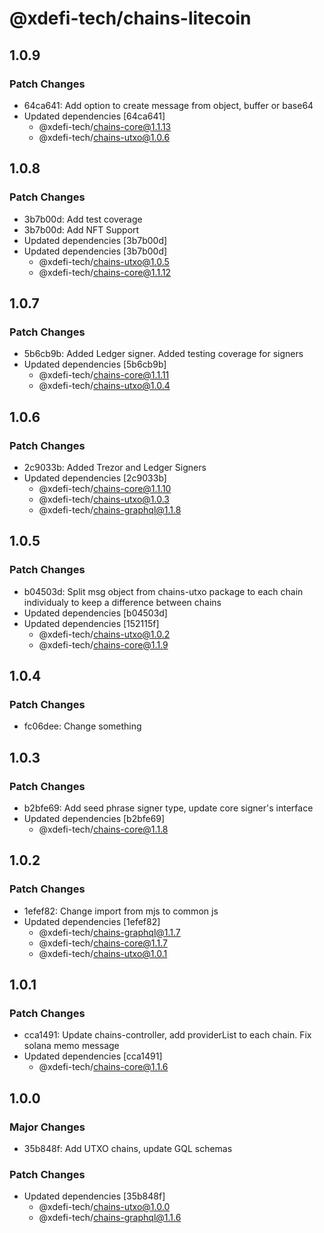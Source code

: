 # @xdefi-tech/chains-litecoin

## 1.0.9

### Patch Changes

- 64ca641: Add option to create message from object, buffer or base64
- Updated dependencies [64ca641]
  - @xdefi-tech/chains-core@1.1.13
  - @xdefi-tech/chains-utxo@1.0.6

## 1.0.8

### Patch Changes

- 3b7b00d: Add test coverage
- 3b7b00d: Add NFT Support
- Updated dependencies [3b7b00d]
- Updated dependencies [3b7b00d]
  - @xdefi-tech/chains-utxo@1.0.5
  - @xdefi-tech/chains-core@1.1.12

## 1.0.7

### Patch Changes

- 5b6cb9b: Added Ledger signer. Added testing coverage for signers
- Updated dependencies [5b6cb9b]
  - @xdefi-tech/chains-core@1.1.11
  - @xdefi-tech/chains-utxo@1.0.4

## 1.0.6

### Patch Changes

- 2c9033b: Added Trezor and Ledger Signers
- Updated dependencies [2c9033b]
  - @xdefi-tech/chains-core@1.1.10
  - @xdefi-tech/chains-utxo@1.0.3
  - @xdefi-tech/chains-graphql@1.1.8

## 1.0.5

### Patch Changes

- b04503d: Split msg object from chains-utxo package to each chain individualy to keep a difference between chains
- Updated dependencies [b04503d]
- Updated dependencies [152115f]
  - @xdefi-tech/chains-utxo@1.0.2
  - @xdefi-tech/chains-core@1.1.9

## 1.0.4

### Patch Changes

- fc06dee: Change something

## 1.0.3

### Patch Changes

- b2bfe69: Add seed phrase signer type, update core signer's interface
- Updated dependencies [b2bfe69]
  - @xdefi-tech/chains-core@1.1.8

## 1.0.2

### Patch Changes

- 1efef82: Change import from mjs to common js
- Updated dependencies [1efef82]
  - @xdefi-tech/chains-graphql@1.1.7
  - @xdefi-tech/chains-core@1.1.7
  - @xdefi-tech/chains-utxo@1.0.1

## 1.0.1

### Patch Changes

- cca1491: Update chains-controller, add providerList to each chain. Fix solana memo message
- Updated dependencies [cca1491]
  - @xdefi-tech/chains-core@1.1.6

## 1.0.0

### Major Changes

- 35b848f: Add UTXO chains, update GQL schemas

### Patch Changes

- Updated dependencies [35b848f]
  - @xdefi-tech/chains-utxo@1.0.0
  - @xdefi-tech/chains-graphql@1.1.6
